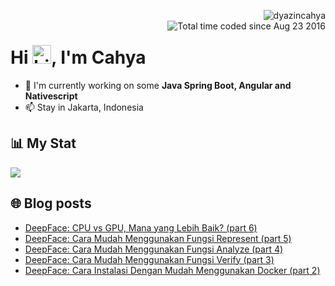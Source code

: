 <img align="right" src="https://komarev.com/ghpvc/?username=dyazincahya" alt="dyazincahya" /><br/>
<img src="https://wakatime.com/badge/user/fd321787-7d82-4766-b987-60584327310e.svg" alt="Total time coded since Aug 23 2016" align="right" />

<h1>Hi <img src="https://user-images.githubusercontent.com/1303154/88677602-1635ba80-d120-11ea-84d8-d263ba5fc3c0.gif" width="30" alt="hi">, I'm Cahya</h1>

- 🏢 I'm currently working on some **Java Spring Boot, Angular and Nativescript**
- 📫 Stay in Jakarta, Indonesia


## 📊 My Stat
<!-- img src="https://github-readme-stats.vercel.app/api?username=dyazincahya&show_icons=true"-->
<img src="https://github-readme-stats.vercel.app/api/wakatime?username=dyazincahya&layout=compact">
<!--img src="https://github-readme-stats.vercel.app/api/top-langs/?username=dyazincahya&layout=compact"-->
<!--img src="https://github-profile-summary-cards.vercel.app/api/cards/repos-per-language?username=dyazincahya"-->


## 🌐 Blog posts
<!-- BLOG-POST-LIST:START -->
- [DeepFace: CPU vs GPU, Mana yang Lebih Baik? &lpar;part 6&rpar;](https://www.kang-cahya.com/2025/02/deepface-cpu-vs-gpu-mana-yang-lebih-baik.html)
- [DeepFace: Cara Mudah Menggunakan Fungsi Represent &lpar;part 5&rpar;](https://www.kang-cahya.com/2025/02/deepface-cara-mudah-menggunakan-fungsi-represent.html)
- [DeepFace: Cara Mudah Menggunakan Fungsi Analyze &lpar;part 4&rpar;](https://www.kang-cahya.com/2025/02/deepface-cara-mudah-menggunakan-fungsi-analyze.html)
- [DeepFace: Cara Mudah Menggunakan Fungsi Verify &lpar;part 3&rpar;](https://www.kang-cahya.com/2025/02/deepface-cara-mudah-menggunakan-fungsi-verify.html)
- [DeepFace: Cara Instalasi Dengan Mudah Menggunakan Docker &lpar;part 2&rpar;](https://www.kang-cahya.com/2025/02/deepface-cara-instalasi-dengan-mudah-menggunakan-docker.html)
<!-- BLOG-POST-LIST:END -->

